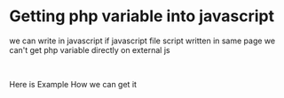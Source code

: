 # Getting php variable into javascript 

we can write <?php ?> in javascript if javascript file script written  in same page we can't get php variable directly on external js

<br>

Here is Example How we can get it 

<code>
<?php
$phpVar = 2323;
?>

<script type="text/javascript">
    var javaScriptVar = "<?php echo $phpVar; ?>";
</script>

</code>